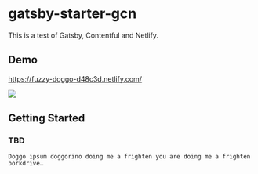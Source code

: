 # gatsby-starter-gcn

This is a test of Gatsby, Contentful and Netlify.

## Demo

https://fuzzy-doggo-d48c3d.netlify.com/

![](screenshots/demo.jpg)

## Getting Started

### TBD

```
Doggo ipsum doggorino doing me a frighten you are doing me a frighten borkdrive…
```